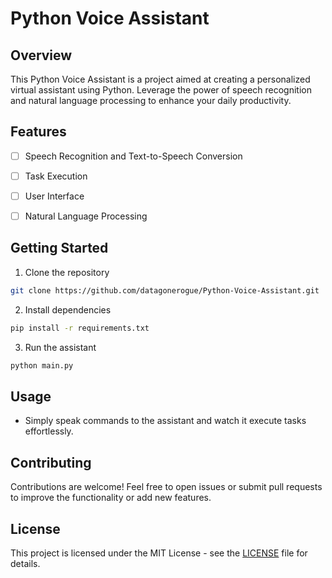 # Python Voice Assistant

## Overview
This Python Voice Assistant is a project aimed at creating a personalized virtual assistant using Python. Leverage the power of speech recognition and natural language processing to enhance your daily productivity.

## Features

- [ ] Speech Recognition and Text-to-Speech Conversion
- [ ] Task Execution
- [ ] User Interface
- [ ] Natural Language Processing


## Getting Started
1. Clone the repository
```bash
git clone https://github.com/datagonerogue/Python-Voice-Assistant.git
```

2. Install dependencies
```bash
pip install -r requirements.txt
```

3. Run the assistant
```bash
python main.py
```

## Usage
- Simply speak commands to the assistant and watch it execute tasks effortlessly.

## Contributing
Contributions are welcome! Feel free to open issues or submit pull requests to improve the functionality or add new features.

## License
This project is licensed under the MIT License - see the [LICENSE](LICENSE) file for details.
